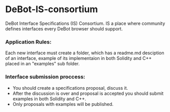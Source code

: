 # DeBot-IS-consortium
DeBot Interface Specifications (IS) Consortium. IS a place where community defines interfaces every DeBot browser should support.

### Application Rules:

Each new interface must create a folder, which has a readme.md desciption of an interface, example of its implementaion in both Solidity and C++ placed in an "examples" sub folder.

### Interface submission proccess:

* You should create a specifications proposal, discuss it. 
* After the discussion is over and proposal is accepted you should submit examples in both Solidity and C++. 
* Only proposals with examples will be published.

